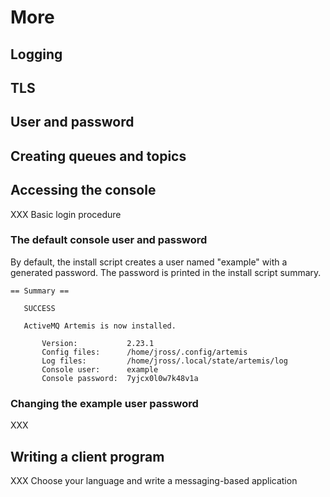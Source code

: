# More

## Logging

## TLS

## User and password

## Creating queues and topics

## Accessing the console

XXX Basic login procedure

### The default console user and password

By default, the install script creates a user named "example" with a
generated password.  The password is printed in the install script
summary.

~~~
== Summary ==

   SUCCESS

   ActiveMQ Artemis is now installed.

       Version:           2.23.1
       Config files:      /home/jross/.config/artemis
       Log files:         /home/jross/.local/state/artemis/log
       Console user:      example
       Console password:  7yjcx0l0w7k48v1a
~~~

### Changing the example user password

XXX

## Writing a client program

XXX Choose your language and write a messaging-based application
